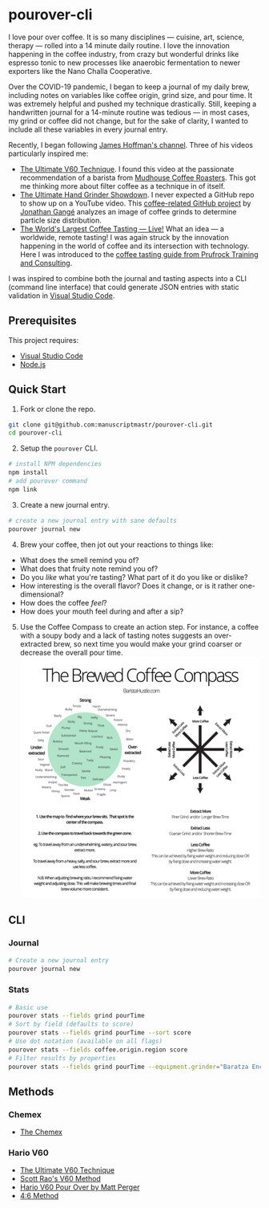 # pourover-cli

I love pour over coffee. It is so many disciplines — cuisine, art, science, therapy — rolled into a 14 minute daily routine. I love the innovation happening in the coffee industry, from crazy but wonderful drinks like espresso tonic to new processes like anaerobic fermentation to newer exporters like the Nano Challa Cooperative.

Over the COVID-19 pandemic, I began to keep a journal of my daily brew, including notes on variables like coffee origin, grind size, and pour time. It was extremely helpful and pushed my technique drastically. Still, keeping a handwritten journal for a 14-minute routine was tedious — in most cases, my grind or coffee did not change, but for the sake of clarity, I wanted to include all these variables in every journal entry.

Recently, I began following [James Hoffman's channel](https://www.youtube.com/channel/UCMb0O2CdPBNi-QqPk5T3gsQ). Three of his videos particularly inspired me:
- [The Ultimate V60 Technique](https://www.youtube.com/watch?v=AI4ynXzkSQo). I found this video at the passionate recommendation of a barista from [Mudhouse Coffee Roasters](https://mudhouse.com/). This got me thinking more about filter coffee as a technique in of itself.
- [The Ultimate Hand Grinder Showdown](https://www.youtube.com/watch?v=dn9OuRl1F3k). I never expected a GitHub repo to show up on a YouTube video. This [coffee-related GitHub project](https://github.com/jgagneastro/coffeegrindsize) by [Jonathan Gangé](https://github.com/jgagneastro) analyzes an image of coffee grinds to determine particle size distribution.
- [The World's Largest Coffee Tasting — Live!](https://www.youtube.com/watch?v=JI7PQu-i578) What an idea — a worldwide, remote tasting! I was again struck by the innovation happening in the world of coffee and its intersection with technology. Here I was introduced to the [coffee tasting guide from Prufrock Training and Consulting](http://bit.ly/HoffmannCoffeePDF).

I was inspired to combine both the journal and tasting aspects into a CLI (command line interface) that could generate JSON entries with static validation in [Visual Studio Code](https://code.visualstudio.com/).

## Prerequisites

This project requires:
- [Visual Studio Code](https://code.visualstudio.com/)
- [Node.js](https://nodejs.org/en/)

## Quick Start

1. Fork or clone the repo.
```bash
git clone git@github.com:manuscriptmastr/pourover-cli.git
cd pourover-cli
```
2. Setup the `pourover` CLI.
```bash
# install NPM dependencies
npm install
# add pourover command
npm link
```
3. Create a new journal entry.
```bash
# create a new journal entry with sane defaults
pourover journal new
```
4. Brew your coffee, then jot out your reactions to things like:
- What does the smell remind you of?
- What does that fruity note remind you of?
- Do you *like* what you're tasting? What part of it do you like or dislike?
- How interesting is the overall flavor? Does it change, or is it rather one-dimensional?
- How does the coffee *feel*?
- How does your mouth feel during and after a sip?
5. Use the Coffee Compass to create an action step. For instance, a coffee with a soupy body and a lack of tasting notes suggests an over-extracted brew, so next time you would make your grind coarser or decrease the overall pour time.
![Coffee Compass](./coffee-compass.jpg)

## CLI

### Journal
```bash
# Create a new journal entry
pourover journal new
```

### Stats
```bash
# Basic use
pourover stats --fields grind pourTime
# Sort by field (defaults to score)
pourover stats --fields grind pourTime --sort score
# Use dot notation (available on all flags)
pourover stats --fields coffee.origin.region score
# Filter results by properties
pourover stats --fields grind pourTime --equipment.grinder="Baratza Encore" --grind=23
```

## Methods

### Chemex
- [The Chemex](https://youtu.be/ikt-X5x7yoc?t=427)

### Hario V60
- [The Ultimate V60 Technique](https://www.youtube.com/watch?v=AI4ynXzkSQo)
- [Scott Rao's V60 Method](https://www.youtube.com/watch?v=c0Qe_ASxfNM)
- [Hario V60 Pour Over by Matt Perger](https://vimeo.com/46612013)
- [4:6 Method](https://www.youtube.com/watch?v=wmCW8xSWGZY)
